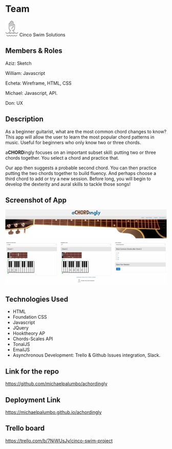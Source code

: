 

# Team
<img src="./assets/images/cincoswim.png" width="40" height="50"> Cinco Swim Solutions

## Members & Roles

Aziz: Sketch

William: Javascript

Echeta: Wireframe, HTML, CSS

Michael: Javascript, API.

Don: UX

## Description
As a beginner guitarist, what are the most common chord changes to know? This app will allow the user to learn the most popular chord patterns in music. Useful for beginners who only know two or three chords. 

a**CHORD**ingly focuses on an important subset skill: putting two or three chords together. You select a chord and practice that. 

Our app then suggests a probable second chord. You can then practice putting the two chords together to build fluency.
And perhaps choose a third chord to add or try a new session.
Before long, you will begin to develop the dexterity and aural skills to tackle those songs!

## Screenshot of App
![Suggested Chords](./assets/images/HowItWorks/Liveapp.png)

## Technologies Used
- HTML
- Foundation CSS
- Javascript
- JQuery
- Hooktheory AP
- Chords-Scales API
- TonalJS
- EmailJS
- Asynchronous Development: Trello & Github Issues integration, Slack.

## Link for the repo
https://github.com/michaelpalumbo/achordingly

## Deployment Link
https://michaelpalumbo.github.io/achordingly

## Trello board
https://trello.com/b/7NjWUsJy/cinco-swim-project

